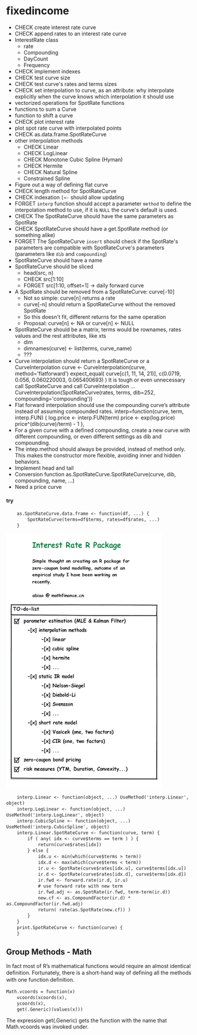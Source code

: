 # fixedincome

- CHECK create interest rate curve
- CHECK append rates to an interest rate curve
- InterestRate class
	- rate
	- Compounding
	- DayCount
	- Frequency
- CHECK implement indexes
- CHECK test curve size
- CHECK test curve's rates and terms sizes
- CHECK set interpolation to curve, as an attribute: why interpolate explicitly when the curve knows which interpolation it should use
- vectorized operations for SpotRate functions
- functions to sum a Curve
- function to shift a curve
- CHECK plot interest rate
- plot spot rate curve with interpolated points
- CHECK as.data.frame.SpotRateCurve
- other interpolation methods
	- CHECK Linear
	- CHECK LogLinear
	- CHECK Monotone Cubic Spline (Hyman)
	- CHECK Hermite
	- CHECK Natural Spline
	- Constrained Spline
- Figure out a way of defining flat curve
- CHECK length method for SpotRateCurve
- CHECK indexation `[<-` should allow updating
- FORGET `interp` function should accept a parameter `method` to define the interpolation method to use, if it is `NULL` the curve's default is used.
- CHECK The SpotRateCurve should have the same parameters as SpotRate
- CHECK SpotRateCurve should have a get.SpotRate method (or something alike)
- FORGET The SpotRateCurve `insert` should check if the SpotRate's parameters are compatible with SpotRateCurve's parameters (parameters like `dib` and `compounding`)
- SpotRateCurve should have a name
- SpotRateCurve should be sliced
	- head(src, n)
	- CHECK src[1:10]
	- FORGET src[1:10, offset=1] -> daily forward curve
- A SpotRate should be removed from a SpotRateCurve: curve[-10]
	- Not so simple: curve[n] returns a rate
	- curve[-n] should return a SpotRateCurve without the removed SpotRate
	- So this doesn't fit, different returns for the same operation
	- Proposal: curve[n] <- NA or curve[n] <- NULL
- SpotRateCurve should be a matrix, terms would be rownames, rates values and the rest attributes, like xts
	- dim
	- dimnames(curve) <- list(terms, curve_name)
	- ???
- Curve interpolation should return a SpotRateCurve or a CurveInterpolation
	curve <- CurveInterpolation(curve, method='flatforward')
	expect_equal( curve[c(1, 11, 14, 21)], c(0.0719, 0.056, 0.060220003, 0.065400693) )
	It is tough or even unnecessary call SpotRateCurve and call CurveInterpolation …
	CurveInterpolation(SpotRateCurve(rates, terms,
	    dib=252, compounding='compounding'))
- Flat forward interpolation should use the compounding curve’s attribute instead of assuming compounded rates.
	interp=function(curve, term, interp.FUN) {
	    log.price <- interp.FUN(term)
	    price <- exp(log.price)
	    price^(dib(curve)/term) - 1
	},
- For a given curve with a defined compounding, create a new curve with different compounding, or even different settings as dib and compounding.
- The intep.method should always be provided, instead of method only. This makes the constructor more flexible, avoiding inner and hidden behaviors.
- Implement head and tail
- Conversion function as.SpotRateCurve.SpotRateCurve(curve, dib, compounding, name, ...)
- Need a price curve


#### try

		as.SpotRateCurve.data.frame <- function(df, ...) {
		    SpotRateCurve(terms=df$terms, rates=df$rates, ...)
		}


![](interestrateRpackage.gif)


		interp.Linear <- function(object, ...) UseMethod('interp.Linear', object)
		interp.LogLinear <- function(object, ...) UseMethod('interp.LogLinear', object)
		interp.CubicSpline <- function(object, ...) UseMethod('interp.CubicSpline', object)
		interp.Linear.SpotRateCurve <- function(curve, term) {
		    if ( any( idx <- curve$terms == term ) ) {
		        return(curve$rates[idx])
		    } else {
		        idx.u <- min(which(curve$terms > term))
		        idx.d <- max(which(curve$terms < term))
		        ir.u <- SpotRate(curve$rates[idx.u], curve$terms[idx.u])
		        ir.d <- SpotRate(curve$rates[idx.d], curve$terms[idx.d])
		        ir.fwd <- forward.rate(ir.d, ir.u)
		        # use forward rate with new term
		        ir.fwd.adj <- as.SpotRate(ir.fwd, term-term(ir.d))
		        new.cf <- as.CompoundFactor(ir.d) * as.CompoundFactor(ir.fwd.adj)
		        return( rate(as.SpotRate(new.cf)) )
		    }
		}
		print.SpotRateCurve <- function(curve) {
		}



## Group Methods - Math

In fact most of R’s mathematical functions would require an
almost identical deﬁnition. Fortunately, there is a short-hand
way of deﬁning all the methods with one function deﬁnition.

	Math.vcoords = function(x)
		vcoords(xcoords(x),
		ycoords(x),
		get(.Generic)(values(x)))

The expression get(.Generic) gets the function with the
name that Math.vcoords was invoked under.
